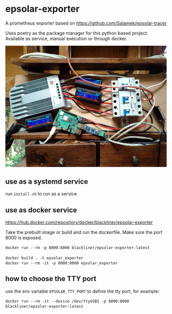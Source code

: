 # epsolar-exporter
A prometheus exporter based on https://github.com/Salamek/epsolar-tracer

Uses poetry as the package manager for this python based project.
Available as service, manual execution or through docker.

![Image of a raspberry PI connected to a epsolar tracer](setup.jpeg "Setup")

## use as a systemd service

run `install.sh` to run as a service

## use as docker service

https://hub.docker.com/repository/docker/blackliner/epsolar-exporter

Take the prebuilt image or build and run the dockerfile. Make sure the port 8000 is exposed.

```
docker run --rm -p 8000:8000 blackliner/epsolar-exporter:latest

docker build . -t epsolar_exporter
docker run --rm -it -p 8000:8000 epsolar_exporter
```

## how to choose the TTY port

use the env variable `EPSOLAR_TTY_PORT` to define the tty port, for example:

```
docker run --rm -it --device /dev/ttyUSB1 -p 8000:8000 blackliner/epsolar-exporter:latest
```
